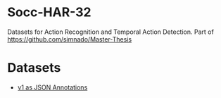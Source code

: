 # Socc-HAR-32

Datasets for Action Recognition and Temporal Action Detection. Part of https://github.com/simnado/Master-Thesis

# Datasets

* [v1 as JSON Annotations](https://raw.githubusercontent.com/simnado/Socc-HAR-32/master/data/socc-har-32-v0.4.1.json)
